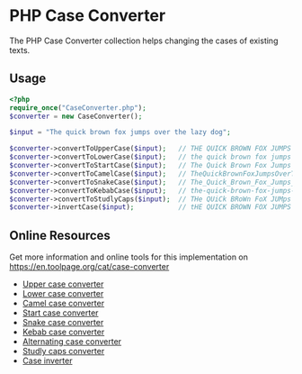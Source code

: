 # PHP Case Converter
The PHP Case Converter collection helps changing the cases of existing texts.

## Usage

```php
<?php
require_once("CaseConverter.php");
$converter = new CaseConverter();

$input = "The quick brown fox jumps over the lazy dog";

$converter->convertToUpperCase($input);   // THE QUICK BROWN FOX JUMPS OVER THE LAZY DOG
$converter->convertToLowerCase($input);   // the quick brown fox jumps over the lazy dog
$converter->convertToStartCase($input);   // The Quick Brown Fox Jumps Over The Lazy Dog
$converter->convertToCamelCase($input);   // TheQuickBrownFoxJumpsOverTheLazyDog
$converter->convertToSnakeCase($input);   // The_Quick_Brown_Fox_Jumps_Over_The_Lazy_Dog
$converter->convertToKebabCase($input);   // the-quick-brown-fox-jumps-over-the-lazy-dog
$converter->convertToStudlyCaps($input);  // THe QUiCk BRoWn FoX JUMps oVeR thE LazY dOG
$converter->invertCase($input);           // tHE QUICK BROWN FOX JUMPS OVER THE LAZY DOG
```

## Online Resources

Get more information and online tools for this implementation on 
https://en.toolpage.org/cat/case-converter

* [Upper case converter](https://en.toolpage.org/tool/uppercase)
* [Lower case converter](https://en.toolpage.org/tool/lowercase)
* [Camel case converter](https://en.toolpage.org/tool/camelcase)
* [Start case converter](https://en.toolpage.org/tool/startcase)
* [Snake case converter](https://en.toolpage.org/tool/snakecase)
* [Kebab case converter](https://en.toolpage.org/tool/kebabcase)
* [Alternating case converter](https://en.toolpage.org/tool/alternatingcase)
* [Studly caps converter](https://en.toolpage.org/tool/studlycaps)
* [Case inverter](https://en.toolpage.org/tool/case-inverter)
